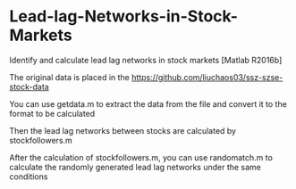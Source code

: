 # Lead-lag-Networks-in-Stock-Markets
Identify and calculate lead lag networks in stock markets [Matlab R2016b]

The original data is placed in the https://github.com/liuchaos03/ssz-szse-stock-data

You can use  getdata.m to extract the data from the file and convert it to the format to be calculated

Then the lead lag networks between stocks are calculated by stockfollowers.m

After the calculation of stockfollowers.m, you can use randomatch.m to calculate the randomly generated lead lag networks under the same conditions


